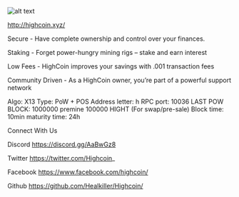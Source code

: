 
![alt text](https://i.imgur.com/7YpkMK1.png)

http://highcoin.xyz/


Secure - Have complete ownership and control over your finances.


Staking - Forget power-hungry mining rigs – stake and earn interest

Low Fees - HighCoin improves your savings with .001 transaction fees

Community Driven - As a HighCoin owner, you’re part of a powerful support network


Algo: X13
Type: PoW + POS
Address letter: h
RPC port: 10036
LAST POW BLOCK: 1000000
premine  100000 HIGHT (For swap/pre-sale)
Block time: 10min
maturity time: 24h



Connect With Us

Discord https://discord.gg/AaBwGz8

Twitter https://twitter.com/Highcoin_

Facebook https://www.facebook.com/highcoin/

Github https://github.com/Healkiller/Highcoin/
